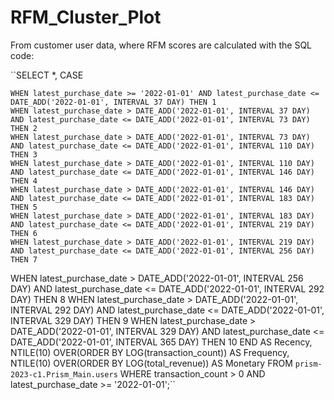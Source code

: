 # RFM_Cluster_Plot

From customer user data, where RFM scores are calculated with the SQL code:

``SELECT *,
  CASE 
  
    WHEN latest_purchase_date >= '2022-01-01' AND latest_purchase_date <= DATE_ADD('2022-01-01', INTERVAL 37 DAY) THEN 1
    WHEN latest_purchase_date > DATE_ADD('2022-01-01', INTERVAL 37 DAY) AND latest_purchase_date <= DATE_ADD('2022-01-01', INTERVAL 73 DAY) THEN 2
    WHEN latest_purchase_date > DATE_ADD('2022-01-01', INTERVAL 73 DAY) AND latest_purchase_date <= DATE_ADD('2022-01-01', INTERVAL 110 DAY) THEN 3
    WHEN latest_purchase_date > DATE_ADD('2022-01-01', INTERVAL 110 DAY) AND latest_purchase_date <= DATE_ADD('2022-01-01', INTERVAL 146 DAY) THEN 4
    WHEN latest_purchase_date > DATE_ADD('2022-01-01', INTERVAL 146 DAY) AND latest_purchase_date <= DATE_ADD('2022-01-01', INTERVAL 183 DAY) THEN 5
    WHEN latest_purchase_date > DATE_ADD('2022-01-01', INTERVAL 183 DAY) AND latest_purchase_date <= DATE_ADD('2022-01-01', INTERVAL 219 DAY) THEN 6
    WHEN latest_purchase_date > DATE_ADD('2022-01-01', INTERVAL 219 DAY) AND latest_purchase_date <= DATE_ADD('2022-01-01', INTERVAL 256 DAY) THEN 7
   WHEN latest_purchase_date > DATE_ADD('2022-01-01', INTERVAL 256 DAY) AND latest_purchase_date <= DATE_ADD('2022-01-01', INTERVAL 292 DAY) THEN 8
    WHEN latest_purchase_date > DATE_ADD('2022-01-01', INTERVAL 292 DAY) AND latest_purchase_date <= DATE_ADD('2022-01-01', INTERVAL 329 DAY) THEN 9
    WHEN latest_purchase_date > DATE_ADD('2022-01-01', INTERVAL 329 DAY) AND latest_purchase_date <= DATE_ADD('2022-01-01', INTERVAL 365 DAY) THEN 10
  END AS Recency,
NTILE(10) OVER(ORDER BY LOG(transaction_count)) AS Frequency,
NTILE(10) OVER(ORDER BY LOG(total_revenue)) AS Monetary
  FROM `prism-2023-c1.Prism_Main.users`
  WHERE transaction_count > 0 
  AND latest_purchase_date >= '2022-01-01';``
